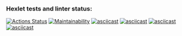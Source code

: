 ### Hexlet tests and linter status:

[![Actions Status](https://github.com/Suprocket/frontend-project-44/workflows/hexlet-check/badge.svg)](https://github.com/Suprocket/frontend-project-44/actions)
[![Maintainability](https://api.codeclimate.com/v1/badges/edefe5fe160e4276619c/maintainability)](https://codeclimate.com/github/Suprocket/frontend-project-44/maintainability)
[![asciicast](https://asciinema.org/a/xxhAQDBttjoRnTbJB9hNqBqNZ.svg)](https://asciinema.org/a/xxhAQDBttjoRnTbJB9hNqBqNZ)
[![asciicast](https://asciinema.org/a/WjGM7vZ6oMNYP86kcYB70irXQ.svg)](https://asciinema.org/a/WjGM7vZ6oMNYP86kcYB70irXQ)
[![asciicast](https://asciinema.org/a/4MrFpoehtTMG2QYOkZEACPgNh.svg)](https://asciinema.org/a/4MrFpoehtTMG2QYOkZEACPgNh)
[![asciicast](https://asciinema.org/a/AhCNLFvYIqwlQlzlXgD7wWZaY.svg)](https://asciinema.org/a/AhCNLFvYIqwlQlzlXgD7wWZaY)
